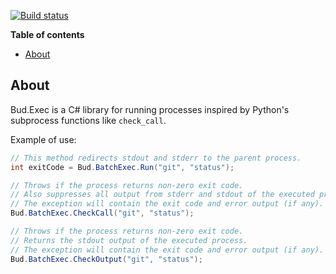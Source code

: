[![Build status](https://ci.appveyor.com/api/projects/status/r09w19qpguhsv28c/branch/master?svg=true)](https://ci.appveyor.com/project/urbas/bud-exec/branch/master)


__Table of contents__

* [About](#about)


## About

Bud.Exec is a C# library for running processes inspired by Python's subprocess functions like `check_call`.

Example of use:

```csharp
// This method redirects stdout and stderr to the parent process.
int exitCode = Bud.BatchExec.Run("git", "status");

// Throws if the process returns non-zero exit code.
// Also suppresses all output from stderr and stdout of the executed process.
// The exception will contain the exit code and error output (if any).
Bud.BatchExec.CheckCall("git", "status");

// Throws if the process returns non-zero exit code.
// Returns the stdout output of the executed process.
// The exception will contain the exit code and error output (if any).
Bud.BatchExec.CheckOutput("git", "status");
```
